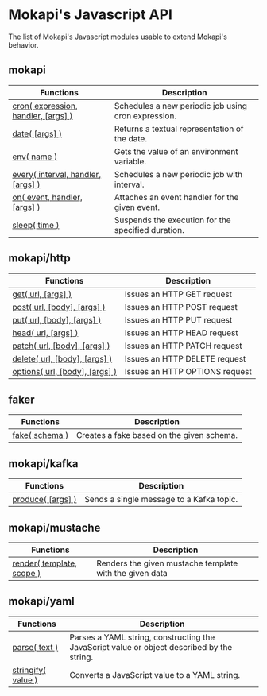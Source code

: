 # Mokapi's Javascript API

The list of Mokapi's Javascript modules usable to extend Mokapi's behavior.

## mokapi

| Functions                                                                    | Description                                         |
|------------------------------------------------------------------------------|-----------------------------------------------------|
| [cron( expression, handler, \[args\] )](/docs/javascript-api/mokapi/cron.md) | Schedules a new periodic job using cron expression. |
| [date( \[args\] )](/docs/javascript-api/mokapi/date.md)                      | Returns a textual representation of the date.       |
| [env( name )](/docs/javascript-api/mokapi/env.md)                            | Gets the value of an environment variable.          |
| [every( interval, handler, \[args\] )](/docs/javascript-api/mokapi/every.md) | Schedules a new periodic job with interval.         |
| [on( event, handler, \[args\]](/docs/javascript-api/mokapi/on.md) )          | Attaches an event handler for the given event.      |
| [sleep( time )](/docs/javascript-api/mokapi/sleep.md)                        | Suspends the execution for the specified duration.  |

## mokapi/http

| Functions                                                                        | Description                    |
|----------------------------------------------------------------------------------|--------------------------------|
| [get( url, \[args\] )](/docs/javascript-api/mokapi-http/get.md)                  | Issues an HTTP GET request     |
| [post( url, \[body\], \[args\] )](/docs/javascript-api/mokapi-http/post.md)      | Issues an HTTP POST request    |
| [put( url, \[body\], \[args\] )](/docs/javascript-api/mokapi-http/put.md)        | Issues an HTTP PUT request     |
| [head( url, \[args\] )](/docs/javascript-api/mokapi-http/head.md)                | Issues an HTTP HEAD request    |
| [patch( url, \[body\], \[args\] )](/docs/javascript-api/mokapi-http/patch.md)    | Issues an HTTP PATCH request   |
| [delete( url, \[body\], \[args\] )](/docs/javascript-api/mokapi-http/delete.md)  | Issues an HTTP DELETE request  |
| [options( url, \[body\], \[args\] )](/docs/javascript-api/mokapi-http/option.md) | Issues an HTTP OPTIONS request |

## faker

| Functions                                                   | Description                                |
|-------------------------------------------------------------|--------------------------------------------|
| [fake( schema )](/docs/javascript-api/mokapi-faker/fake.md) | Creates a fake based on the given schema.  |

## mokapi/kafka

| Functions                                                           | Description                               |
|---------------------------------------------------------------------|-------------------------------------------|
| [produce( \[args\] )](/docs/javascript-api/mokapi-kafka/produce.md) | Sends a single message to a Kafka topic.  |

## mokapi/mustache

| Functions                                                                   | Description                                              |
|-----------------------------------------------------------------------------|----------------------------------------------------------|
| [render( template, scope )](/docs/javascript-api/mokapi-mustache/render.md) | Renders the given mustache template with the given data  |

## mokapi/yaml

| Functions                                                           | Description                                                                                |
|---------------------------------------------------------------------|--------------------------------------------------------------------------------------------|
| [parse( text )](/docs/javascript-api/mokapi-yaml/parse.md)          | Parses a YAML string, constructing the JavaScript value or object described by the string. |
| [stringify( value )](/docs/javascript-api/mokapi-yaml/stringify.md) | Converts a JavaScript value to a YAML string.                                              |




